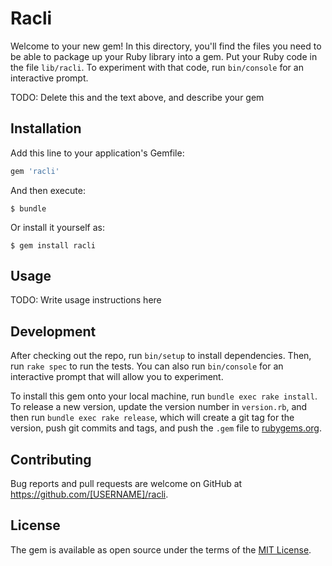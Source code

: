# Racli

Welcome to your new gem! In this directory, you'll find the files you need to be able to package up your Ruby library into a gem. Put your Ruby code in the file `lib/racli`. To experiment with that code, run `bin/console` for an interactive prompt.

TODO: Delete this and the text above, and describe your gem

## Installation

Add this line to your application's Gemfile:

```ruby
gem 'racli'
```

And then execute:

    $ bundle

Or install it yourself as:

    $ gem install racli

## Usage

TODO: Write usage instructions here

## Development

After checking out the repo, run `bin/setup` to install dependencies. Then, run `rake spec` to run the tests. You can also run `bin/console` for an interactive prompt that will allow you to experiment.

To install this gem onto your local machine, run `bundle exec rake install`. To release a new version, update the version number in `version.rb`, and then run `bundle exec rake release`, which will create a git tag for the version, push git commits and tags, and push the `.gem` file to [rubygems.org](https://rubygems.org).

## Contributing

Bug reports and pull requests are welcome on GitHub at https://github.com/[USERNAME]/racli.

## License

The gem is available as open source under the terms of the [MIT License](https://opensource.org/licenses/MIT).
